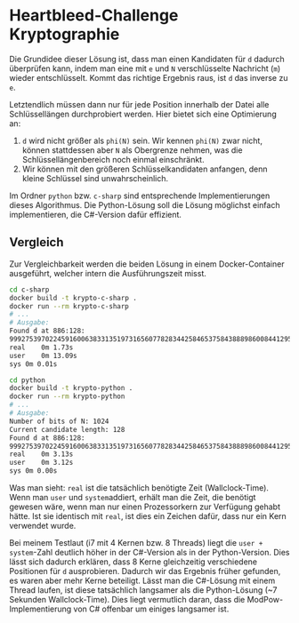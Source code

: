 # Heartbleed-Challenge Kryptographie

Die Grundidee dieser Lösung ist, dass man einen Kandidaten für `d` dadurch überprüfen kann, indem man eine mit `e` und `N` verschlüsselte Nachricht (`m`) wieder entschlüsselt. Kommt das richtige Ergebnis raus, ist `d` das inverse zu `e`.

Letztendlich müssen dann nur für jede Position innerhalb der Datei alle Schlüssellängen durchprobiert werden. Hier bietet sich eine Optimierung an:
1. `d` wird nicht größer als `phi(N)` sein. Wir kennen `phi(N)` zwar nicht, können stattdessen aber `N` als Obergrenze nehmen, was die Schlüssellängenbereich noch einmal einschränkt.
2. Wir können mit den größeren Schlüsselkandidaten anfangen, denn kleine Schlüssel sind unwahrscheinlich.

Im Ordner `python` bzw. `c-sharp` sind entsprechende Implementierungen dieses Algorithmus. Die Python-Lösung soll die Lösung möglichst einfach implementieren, die C#-Version dafür effizient.

## Vergleich
Zur Vergleichbarkeit werden die beiden Lösung in einem Docker-Container ausgeführt, welcher intern die Ausführungszeit misst.

```bash
cd c-sharp
docker build -t krypto-c-sharp .
docker run --rm krypto-c-sharp
# ...
# Ausgabe:
Found d at 886:128:
99927539702245916006383313519731656077828344258465375843888986008441295110874393258182025248720868292157071412441117118926508755556467311797191399024923918816071461009813484236652211423670107073264735642406057828993776773259251528156154234594052633158521143237899740605674695654985213105621487297133889842467
real	0m 1.73s
user	0m 13.09s
sys	0m 0.01s
```

```bash
cd python
docker build -t krypto-python .
docker run --rm krypto-python
# ...
# Ausgabe:
Number of bits of N: 1024
Current candidate length: 128
Found d at 886:128:
99927539702245916006383313519731656077828344258465375843888986008441295110874393258182025248720868292157071412441117118926508755556467311797191399024923918816071461009813484236652211423670107073264735642406057828993776773259251528156154234594052633158521143237899740605674695654985213105621487297133889842467
real	0m 3.13s
user	0m 3.12s
sys	0m 0.00s
```

Was man sieht: `real` ist die tatsächlich benötigte Zeit (Wallclock-Time). Wenn man `user` und `system`addiert, erhält man die Zeit, die benötigt gewesen wäre, wenn man nur einen Prozessorkern zur Verfügung gehabt hätte. Ist sie identisch mit `real`, ist dies ein Zeichen dafür, dass nur ein Kern verwendet wurde.

Bei meinem Testlaut (i7 mit 4 Kernen bzw. 8 Threads) liegt die `user + system`-Zahl deutlich höher in der C#-Version als in der Python-Version. Dies lässt sich dadurch erklären, dass 8 Kerne gleichzeitig verschiedene Positionen für `d` ausprobieren. Dadurch wir das Ergebnis früher gefunden, es waren aber mehr Kerne beteiligt. Lässt man die C#-Lösung mit einem Thread laufen, ist diese tatsächlich langsamer als die Python-Lösung (~7 Sekunden Wallclock-Time). Dies liegt vermutlich daran, dass die ModPow-Implementierung von C# offenbar um einiges langsamer ist.
